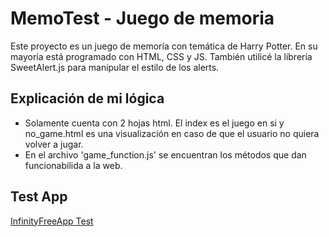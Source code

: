 # MemoTest - Juego de memoria
Este proyecto es un juego de memoría con temática de Harry Potter.
En su mayoría está programado con HTML, CSS y JS. También utilicé la librería SweetAlert.js para manipular el estilo de los alerts.

## Explicación de mi lógica
- Solamente cuenta con 2 hojas html. El index es el juego en si y no_game.html es una visualización en caso de que el usuario no quiera volver a jugar.
- En el archivo 'game_function.js' se encuentran los métodos que dan funcionabilida a la web.

 ## Test App
 [InfinityFreeApp Test](https://memotesthp.netlify.app/)




